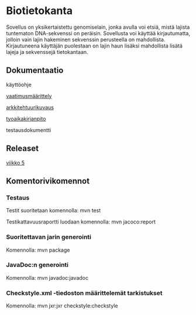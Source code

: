 # Biotietokanta
Sovellus on yksikertaistettu genomiselain, jonka avulla voi etsiä, mistä lajista tuntematon DNA-sekvenssi on peräisin. Sovellusta voi käyttää kirjautumatta, jolloin vain lajin hakeminen sekvenssin perusteella on mahdollista. Kirjautuneena käyttäjän puolestaan on lajin haun lisäksi mahdollista lisätä lajeja ja sekvenssejä tietokantaan.

## Dokumentaatio

käyttöohje

[vaatimusmäärittely](/dokumentointaatio/vaatimusmaarittely.md)

[arkkitehtuurikuvaus](/dokumentointaatio/arkkitehtuuri.md)

[tyoaikakirjanpito](/dokumentointaatio/tyoaikakirjanpito.md)

testausdokumentti

## Releaset

[viikko 5](https://github.com/himmi12/ot-harjoitustyo/releases/tag/viikko5)

## Komentorivikomennot

### Testaus
Testit suoritetaan komennolla: mvn test

Testikattavuusraportti luodaan komennolla: mvn jacoco:report

### Suoritettavan jarin generointi 
Komennolla: mvn package

### JavaDoc:n generointi
Komennolla: mvn javadoc:javadoc

### Checkstyle.xml -tiedoston määrittelemät tarkistukset
Komennolla: mvn jxr:jxr checkstyle:checkstyle

